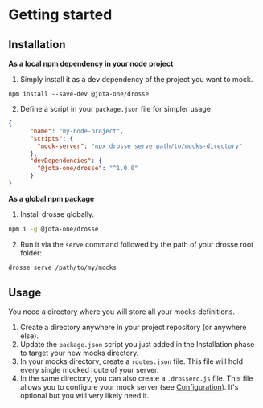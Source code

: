 # Getting started

## Installation

**As a local npm dependency in your node project**

1. Simply install it as a dev dependency of the project you want to mock.
```
npm install --save-dev @jota-one/drosse
```
2. Define a script in your `package.json` file for simpler usage
```json
{
      "name": "my-node-project",
      "scripts": {
        "mock-server": "npx drosse serve path/to/mocks-directory"
      },
      "devDependencies": {
        "@jota-one/drosse": "^1.0.0"
      }
}
```

**As a global npm package**
1. Install drosse globally.
```bash
npm i -g @jota-one/drosse
```

2. Run it via the `serve` command followed by the path of your drosse root folder:
```bash
drosse serve /path/to/my/mocks
```

## Usage
You need a directory where you will store all your mocks definitions.
1. Create a directory anywhere in your project repository (or anywhere else).
2. Update the `package.json` script you just added in the Installation phase to target your new mocks directory.
3. In your mocks directory, create a `routes.json` file. This file will hold every single mocked route of your server.
4. In the same directory, you can also create a `.drosserc.js` file. This file allows you to configure your mock server (see [Configuration](configuration.md)). It's optional but you will very likely need it.

